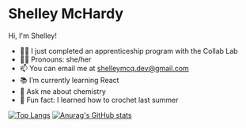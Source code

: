 # Shelley McHardy

Hi, I'm Shelley! 

- 👷‍♀️ I just completed an apprenticeship program with the Collab Lab
- 👩‍🦰 Pronouns: she/her
- 📫 You can email me at shelleymcq.dev@gmail.com
- 📚 I’m currently learning React
- 🧪 Ask me about chemistry
- 🧶 Fun fact: I learned how to crochet last summer


[![Top Langs](https://github-readme-stats.vercel.app/api/top-langs/?username=shelleymcq)](https://github.com/anuraghazra/github-readme-stats)
[![Anurag's GitHub stats](https://github-readme-stats.vercel.app/api?username=shelleymcq)](https://github.com/anuraghazra/github-readme-stats)



